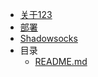 - [关于123](README.md)
- [部署](deploy.md)
- [Shadowsocks](shadowsocks.md)
- 目录
    - [README.md](README.md)

